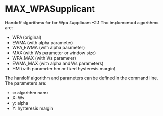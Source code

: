 # MAX_WPASupplicant
Handoff algorithms for for Wpa Supplicant v2.1
The implemented algorithms are:
- WPA (original)
- EWMA (with alpha parameter)
- WPA_EWMA (with alpha parameter)
- MAX (with Ws parameter or window size)
- WPA_MAX (with Ws parameter)
- EWMA_MAX (with alpha and Ws parameters)
- HM (with parameter hm or fixed hysteresis margin)

The handoff algorithm and parameters can be defined in the command line. The parameters are:
- x: algorithm name
- X: Ws
- y: alpha
- Y: hysteresis margin
